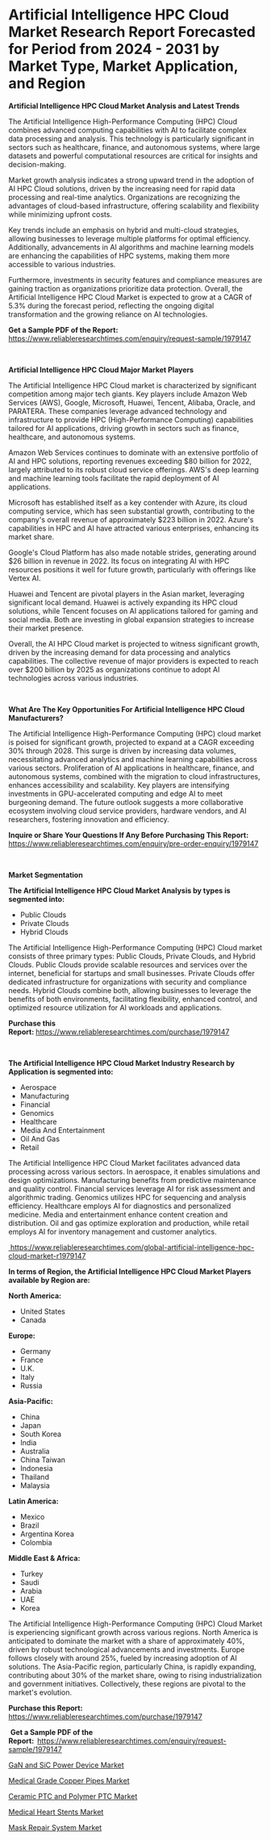 <p><h1>Artificial Intelligence HPC Cloud Market Research Report Forecasted for Period from 2024 -  2031 by Market Type, Market Application, and Region</h1></p><p><strong>Artificial Intelligence HPC Cloud Market Analysis and Latest Trends</strong></p>
<p><p>The Artificial Intelligence High-Performance Computing (HPC) Cloud combines advanced computing capabilities with AI to facilitate complex data processing and analysis. This technology is particularly significant in sectors such as healthcare, finance, and autonomous systems, where large datasets and powerful computational resources are critical for insights and decision-making. </p><p>Market growth analysis indicates a strong upward trend in the adoption of AI HPC Cloud solutions, driven by the increasing need for rapid data processing and real-time analytics. Organizations are recognizing the advantages of cloud-based infrastructure, offering scalability and flexibility while minimizing upfront costs. </p><p>Key trends include an emphasis on hybrid and multi-cloud strategies, allowing businesses to leverage multiple platforms for optimal efficiency. Additionally, advancements in AI algorithms and machine learning models are enhancing the capabilities of HPC systems, making them more accessible to various industries. </p><p>Furthermore, investments in security features and compliance measures are gaining traction as organizations prioritize data protection. Overall, the Artificial Intelligence HPC Cloud Market is expected to grow at a CAGR of 5.3% during the forecast period, reflecting the ongoing digital transformation and the growing reliance on AI technologies.</p></p>
<p><strong>Get a Sample PDF of the Report:&nbsp;</strong> <a href="https://www.reliableresearchtimes.com/enquiry/request-sample/1979147?utm_campaign=1565&utm_medium=2&utm_source=Github&utm_content=ia&utm_term=25102024&utm_id=artificial-intelligence-hpc-cloud">https://www.reliableresearchtimes.com/enquiry/request-sample/1979147</a></p>
<p>&nbsp;</p>
<p><strong>Artificial Intelligence HPC Cloud Major Market Players</strong></p>
<p><p>The Artificial Intelligence HPC Cloud market is characterized by significant competition among major tech giants. Key players include Amazon Web Services (AWS), Google, Microsoft, Huawei, Tencent, Alibaba, Oracle, and PARATERA. These companies leverage advanced technology and infrastructure to provide HPC (High-Performance Computing) capabilities tailored for AI applications, driving growth in sectors such as finance, healthcare, and autonomous systems.</p><p>Amazon Web Services continues to dominate with an extensive portfolio of AI and HPC solutions, reporting revenues exceeding $80 billion for 2022, largely attributed to its robust cloud service offerings. AWS's deep learning and machine learning tools facilitate the rapid deployment of AI applications.</p><p>Microsoft has established itself as a key contender with Azure, its cloud computing service, which has seen substantial growth, contributing to the company's overall revenue of approximately $223 billion in 2022. Azure's capabilities in HPC and AI have attracted various enterprises, enhancing its market share.</p><p>Google's Cloud Platform has also made notable strides, generating around $26 billion in revenue in 2022. Its focus on integrating AI with HPC resources positions it well for future growth, particularly with offerings like Vertex AI.</p><p>Huawei and Tencent are pivotal players in the Asian market, leveraging significant local demand. Huawei is actively expanding its HPC cloud solutions, while Tencent focuses on AI applications tailored for gaming and social media. Both are investing in global expansion strategies to increase their market presence.</p><p>Overall, the AI HPC Cloud market is projected to witness significant growth, driven by the increasing demand for data processing and analytics capabilities. The collective revenue of major providers is expected to reach over $200 billion by 2025 as organizations continue to adopt AI technologies across various industries.</p></p>
<p>&nbsp;</p>
<p><strong>What Are The Key Opportunities For Artificial Intelligence HPC Cloud Manufacturers?</strong></p>
<p><p>The Artificial Intelligence High-Performance Computing (HPC) cloud market is poised for significant growth, projected to expand at a CAGR exceeding 30% through 2028. This surge is driven by increasing data volumes, necessitating advanced analytics and machine learning capabilities across various sectors. Proliferation of AI applications in healthcare, finance, and autonomous systems, combined with the migration to cloud infrastructures, enhances accessibility and scalability. Key players are intensifying investments in GPU-accelerated computing and edge AI to meet burgeoning demand. The future outlook suggests a more collaborative ecosystem involving cloud service providers, hardware vendors, and AI researchers, fostering innovation and efficiency.</p></p>
<p><strong>Inquire or Share Your Questions If Any Before Purchasing This Report:</strong> <a href="https://www.reliableresearchtimes.com/enquiry/pre-order-enquiry/1979147?utm_campaign=1565&utm_medium=2&utm_source=Github&utm_content=ia&utm_term=25102024&utm_id=artificial-intelligence-hpc-cloud">https://www.reliableresearchtimes.com/enquiry/pre-order-enquiry/1979147</a></p>
<p>&nbsp;</p>
<p><strong>Market Segmentation</strong></p>
<p><strong>The Artificial Intelligence HPC Cloud Market Analysis by types is segmented into:</strong></p>
<p><ul><li>Public Clouds</li><li>Private Clouds</li><li>Hybrid Clouds</li></ul></p>
<p><p>The Artificial Intelligence High-Performance Computing (HPC) Cloud market consists of three primary types: Public Clouds, Private Clouds, and Hybrid Clouds. Public Clouds provide scalable resources and services over the internet, beneficial for startups and small businesses. Private Clouds offer dedicated infrastructure for organizations with security and compliance needs. Hybrid Clouds combine both, allowing businesses to leverage the benefits of both environments, facilitating flexibility, enhanced control, and optimized resource utilization for AI workloads and applications.</p></p>
<p><strong>Purchase this Report:&nbsp;</strong><a href="https://www.reliableresearchtimes.com/purchase/1979147?utm_campaign=1565&utm_medium=2&utm_source=Github&utm_content=ia&utm_term=25102024&utm_id=artificial-intelligence-hpc-cloud">https://www.reliableresearchtimes.com/purchase/1979147</a></p>
<p>&nbsp;</p>
<p><strong>The Artificial Intelligence HPC Cloud Market Industry Research by Application is segmented into:</strong></p>
<p><ul><li>Aerospace</li><li>Manufacturing</li><li>Financial</li><li>Genomics</li><li>Healthcare</li><li>Media And Entertainment</li><li>Oil And Gas</li><li>Retail</li></ul></p>
<p><p>The Artificial Intelligence HPC Cloud Market facilitates advanced data processing across various sectors. In aerospace, it enables simulations and design optimizations. Manufacturing benefits from predictive maintenance and quality control. Financial services leverage AI for risk assessment and algorithmic trading. Genomics utilizes HPC for sequencing and analysis efficiency. Healthcare employs AI for diagnostics and personalized medicine. Media and entertainment enhance content creation and distribution. Oil and gas optimize exploration and production, while retail employs AI for inventory management and customer analytics.</p></p>
<p><a href="https://www.reliableresearchtimes.com/global-artificial-intelligence-hpc-cloud-market-r1979147?utm_campaign=1565&utm_medium=2&utm_source=Github&utm_content=ia&utm_term=25102024&utm_id=artificial-intelligence-hpc-cloud">&nbsp;https://www.reliableresearchtimes.com/global-artificial-intelligence-hpc-cloud-market-r1979147</a></p>
<p><strong>In terms of Region, the Artificial Intelligence HPC Cloud Market Players available by Region are:</strong></p>
<p>
    <p> <strong> North America: </strong>
        <ul>
            <li>United States</li>
            <li>Canada</li>
        </ul>
        </p> 
    <p> <strong> Europe: </strong>
        <ul>
            <li>Germany</li>
            <li>France</li>
            <li>U.K.</li>
            <li>Italy</li>
            <li>Russia</li>
        </ul>
        </p> 
    <p> <strong> Asia-Pacific: </strong>
        <ul>
            <li>China</li>
            <li>Japan</li>
            <li>South Korea</li>
            <li>India</li>
            <li>Australia</li>
            <li>China Taiwan</li>
            <li>Indonesia</li>
            <li>Thailand</li>
            <li>Malaysia</li>
        </ul>
        </p> 
    <p> <strong> Latin America: </strong>
        <ul>
            <li>Mexico</li>
            <li>Brazil</li>
            <li>Argentina Korea</li>
            <li>Colombia</li>
        </ul>
        </p> 
    <p> <strong> Middle East & Africa: </strong>
        <ul>
            <li>Turkey</li>
            <li>Saudi</li>
            <li>Arabia</li>
            <li>UAE</li>
            <li>Korea</li>
        </ul>
    </p>
    </p>
<p><p>The Artificial Intelligence High-Performance Computing (HPC) Cloud Market is experiencing significant growth across various regions. North America is anticipated to dominate the market with a share of approximately 40%, driven by robust technological advancements and investments. Europe follows closely with around 25%, fueled by increasing adoption of AI solutions. The Asia-Pacific region, particularly China, is rapidly expanding, contributing about 30% of the market share, owing to rising industrialization and government initiatives. Collectively, these regions are pivotal to the market's evolution.</p></p>
<p><strong>Purchase this Report: </strong><a href="https://www.reliableresearchtimes.com/purchase/1979147?utm_campaign=1565&utm_medium=2&utm_source=Github&utm_content=ia&utm_term=25102024&utm_id=artificial-intelligence-hpc-cloud">https://www.reliableresearchtimes.com/purchase/1979147</a></p>
<p>&nbsp;<strong>Get a Sample PDF of the Report:&nbsp;&nbsp;</strong><a href="https://www.reliableresearchtimes.com/enquiry/request-sample/1979147?utm_campaign=1565&utm_medium=2&utm_source=Github&utm_content=ia&utm_term=25102024&utm_id=artificial-intelligence-hpc-cloud">https://www.reliableresearchtimes.com/enquiry/request-sample/1979147</a></p>
<p><strong></strong></p>
<p><p><a href="https://www.linkedin.com/pulse/global-gan-sic-power-device-market-trends-innovations-forward-looking-6bhqf?utm_campaign=1565&utm_medium=2&utm_source=Github&utm_content=ia&utm_term=25102024&utm_id=artificial-intelligence-hpc-cloud">GaN and SiC Power Device Market</a></p><p><a href="https://www.linkedin.com/pulse/medical-grade-copper-pipes-market-global-regional-analysis-focus-wgezf?utm_campaign=1565&utm_medium=2&utm_source=Github&utm_content=ia&utm_term=25102024&utm_id=artificial-intelligence-hpc-cloud">Medical Grade Copper Pipes Market</a></p><p><a href="https://www.linkedin.com/pulse/ceramic-ptc-polymer-market-size-segmentation-trends-growth-s97tf?utm_campaign=1565&utm_medium=2&utm_source=Github&utm_content=ia&utm_term=25102024&utm_id=artificial-intelligence-hpc-cloud">Ceramic PTC and Polymer PTC Market</a></p><p><a href="https://www.linkedin.com/pulse/medical-heart-stents-market-research-report-exploring-size-revenue-9c9ff?utm_campaign=1565&utm_medium=2&utm_source=Github&utm_content=ia&utm_term=25102024&utm_id=artificial-intelligence-hpc-cloud">Medical Heart Stents Market</a></p><p><a href="https://www.linkedin.com/pulse/mask-repair-system-market-segmentation-applications-types-growth-7qmnf?utm_campaign=1565&utm_medium=2&utm_source=Github&utm_content=ia&utm_term=25102024&utm_id=artificial-intelligence-hpc-cloud">Mask Repair System Market</a></p></p>